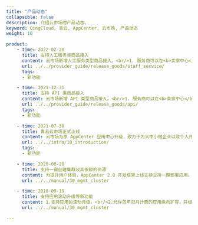 ```yaml
---
title: "产品动态"
collapsible: false
description: 介绍云市场的产品动态。
keyword: QingCloud, 青云, AppCenter, 云市场, 产品动态
weight: 10

product:
    - time: 2022-02-20
      title: 支持人工服务类商品接入
      content: 云市场新增人工服务类型商品接入。<br/>1. 服务商可以在<b>卖家中心</b> > <b>商品管理</b>发布人工服务类型商品，并使用交付中心进行服务交付。<br/>2. 用户可以在云市场选购人工服务商品，并使用交付中心提交服务需求及验收服务。
      url: ../../provider_guide/release_goods/staff_service/
      tags: 
      - 新功能

    - time: 2021-12-31
      title: 支持 API 类商品接入
      content: 云市场新增 API 类型商品接入。<br/>1. 服务商可以在<b>卖家中心</b> > <b>商品管理</b>发布 API 类型商品。<br/>2. 用户可以在云市场选购需要的 API 服务，然后通过调用 API 接口来获得相关服务。
      url: ../../provider_guide/release_goods/api/
      tags: 
      - 新功能

    - time: 2021-07-30
      title: 青云云市场正式上线
      content: 云市场为原 AppCenter 应用中心升级，致力于为大中小微企业以及个人开发者提供软件应用及产品服务的交易和交付平台。让用户可以轻松查找、测试、购买与部署所需的应用和服务。
      url: ../../intro/10_introduction/
      tags: 
      - 新功能

    - time: 2020-08-28
      title: 支持一键创建集群及其依赖的资源
      content: 为提升用户体验，AppCenter 2.0 开发框架上线支持支持一键部署应用。用户可以一键创建集群及 VPC，并将集群加入到 VPC 中的 Vxnet。
      url: ../../manual/30_mgmt_cluster

    - time: 2018-09-19
      title: 支持应用滚动升级等新功能
      content: 1.支持应用的滚动升级。<br/>2.允许包年包月计费的应用纵向扩容，并根据扩容配置，重新计算包年包月模式计费。
      url: ../../manual/30_mgmt_cluster

---
```



